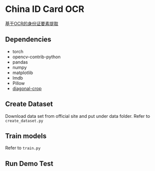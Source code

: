 # China ID Card OCR

[基于OCR的身份证要素提取](https://www.datafountain.cn/competitions/346)

## Dependencies

 * torch
 * opencv-contrib-python
 * pandas
 * numpy
 * matplotlib
 * lmdb
 * Pillow
 * [diagonal-crop](https://github.com/jobevers/diagonal-crop)

## Create Dataset
Download data set from official site and put under data folder. Refer to `create_dataset.py`

## Train models
Refer to `train.py`

## Run Demo Test
